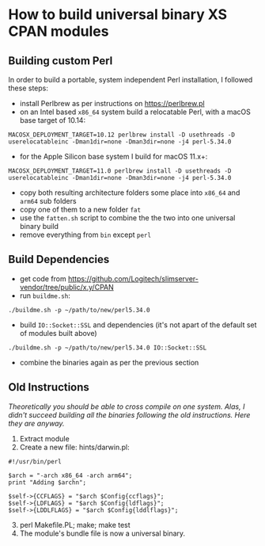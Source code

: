 # How to build universal binary XS CPAN modules

## Building custom Perl

In order to build a portable, system independent Perl installation, I followed these steps:

* install Perlbrew as per instructions on https://perlbrew.pl
* on an Intel based `x86_64` system build a relocatable Perl, with a macOS base target of 10.14:

```shell
MACOSX_DEPLOYMENT_TARGET=10.12 perlbrew install -D usethreads -D userelocatableinc -Dman1dir=none -Dman3dir=none -j4 perl-5.34.0
```

* for the Apple Silicon base system I build for macOS 11.x+:

```shell
MACOSX_DEPLOYMENT_TARGET=11.0 perlbrew install -D usethreads -D userelocatableinc -Dman1dir=none -Dman3dir=none -j4 perl-5.34.0
```

* copy both resulting architecture folders some place into `x86_64` and `arm64` sub folders
* copy one of them to a new folder `fat`
* use the `fatten.sh` script to combine the the two into one universal binary build
* remove everything from `bin` except `perl`

## Build Dependencies

* get code from https://github.com/Logitech/slimserver-vendor/tree/public/x.y/CPAN
* run `buildme.sh`:
```script
./buildme.sh -p ~/path/to/new/perl5.34.0
```
* build `IO::Socket::SSL` and dependencies (it's not apart of the default set of modules built above)
```script
./buildme.sh -p ~/path/to/new/perl5.34.0 IO::Socket::SSL
```
* combine the binaries again as per the previous section

## Old Instructions
*Theoretically you should be able to cross compile on one system. Alas, I didn't succeed building all the binaries following the old instructions. Here they are anyway.*

1. Extract module
2. Create a new file: hints/darwin.pl:

```shell
#!/usr/bin/perl

$arch = "-arch x86_64 -arch arm64";
print "Adding $archn";

$self->{CCFLAGS} = "$arch $Config{ccflags}";
$self->{LDFLAGS} = "$arch $Config{ldflags}";
$self->{LDDLFLAGS} = "$arch $Config{lddlflags}";
```

3. perl Makefile.PL; make; make test
4. The module's bundle file is now a universal binary.
